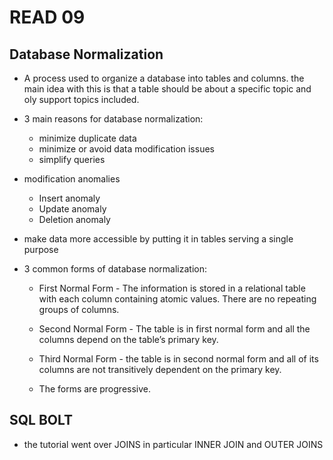 # READ 09

## Database Normalization

- A process used to organize a database into tables and columns. the main idea with this is that a table should be about a specific topic and oly support topics included. 

- 3 main reasons for database normalization:
  - minimize duplicate data
  - minimize or avoid data modification issues
  - simplify queries

- modification anomalies
  - Insert anomaly
  - Update anomaly
  - Deletion anomaly

- make data more accessible by putting it in tables serving a single purpose

- 3 common forms of database normalization:
  - First Normal Form - The information is stored in a relational table with each column containing atomic values. There are no repeating groups of columns.
  - Second Normal Form - The table is in first normal form and all the columns depend on the table’s primary key.
  - Third Normal Form - the table is in second normal form and all of its columns are not transitively dependent on the primary key.

  - The forms are progressive. 


## SQL BOLT

- the tutorial went over  JOINS in particular INNER JOIN and OUTER JOINS
